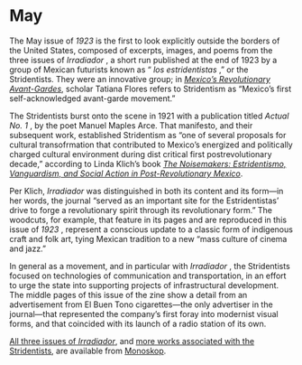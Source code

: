 # May

The May issue of _1923_ is the first to look explicitly outside the borders of the United States, composed of excerpts, images, and poems from the three issues of _Irradiador_ , a short run published at the end of 1923 by a group of Mexican futurists known as “ _los estridentistas_ ,” or the Stridentists. They were an innovative group; in [_Mexico’s Revolutionary Avant-Gardes_](https://yalebooks.yale.edu/book/9780300184488/mexicos-revolutionary-avant-gardes), scholar Tatiana Flores refers to Stridentism as “Mexico’s first self-acknowledged avant-garde movement.”

The Stridentists burst onto the scene in 1921 with a publication titled _Actual No. 1_ , by the poet Manuel Maples Arce. That manifesto, and their subsequent work, established Stridentism as “one of several proposals for cultural transofrmation that contributed to Mexico’s energized and politically charged cultural environment during dist critical first postrevolutionary decade,” according to Linda Klich’s book [_The Noisemakers: Estridentismo, Vanguardism, and Social Action in Post-Revolutionary Mexico_](https://www.ucpress.edu/book/9780520296404/the-noisemakers).

Per Klich, _Irradiador_ was distinguished in both its content and its form—in her words, the journal “served as an important site for the Estridentistas’ drive to forge a revolutionary spirit through its revolutionary form.” The woodcuts, for example, that feature in its pages and are reproduced in this issue of _1923_ , represent a conscious update to a classic form of indigenous craft and folk art, tying Mexican tradition to a new “mass culture of cinema and jazz.”

In general as a movement, and in particular with _Irradiador_ , the Stridentists focused on technologies of communication and transportation, in an effort to urge the state into supporting projects of infrastructural development. The middle pages of this issue of the zine show a detail from an advertisement from El Buen Tono cigarettes—the only advertiser in the journal—that represented the company’s first foray into modernist visual forms, and that coincided with its launch of a radio station of its own.

[All three issues of _Irradiador_](https://monoskop.org/Irradiador), and [more works associated with the Stridentists](https://monoskop.org/Estridentismo), are available from [Monoskop](https://monoskop.org/Monoskop).
